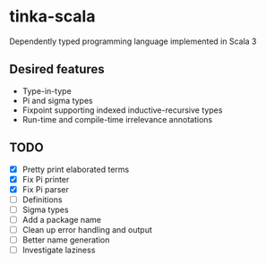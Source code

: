 # tinka-scala
Dependently typed programming language implemented in Scala 3

## Desired features
- Type-in-type
- Pi and sigma types
- Fixpoint supporting indexed inductive-recursive types
- Run-time and compile-time irrelevance annotations

## TODO
- [x] Pretty print elaborated terms
- [x] Fix Pi printer
- [x] Fix Pi parser
- [ ] Definitions
- [ ] Sigma types
- [ ] Add a package name
- [ ] Clean up error handling and output
- [ ] Better name generation
- [ ] Investigate laziness
